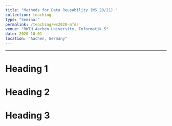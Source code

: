 ```yaml
---
title: "Methods for Data Reusability (WS 20/21) "
collection: teaching
type: "Seminar"
permalink: /teaching/ws2020-mfdr
venue: "RWTH Aachen University, Informatik 5"
date: 2020-10-01
location: "Aachen, Germany"
---
```




---

Heading 1
======

Heading 2
======

Heading 3
======
